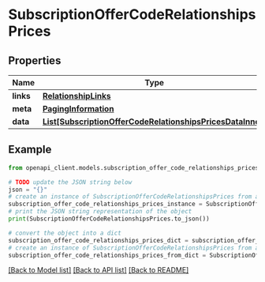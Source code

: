 # SubscriptionOfferCodeRelationshipsPrices


## Properties

Name | Type | Description | Notes
------------ | ------------- | ------------- | -------------
**links** | [**RelationshipLinks**](RelationshipLinks.md) |  | [optional] 
**meta** | [**PagingInformation**](PagingInformation.md) |  | [optional] 
**data** | [**List[SubscriptionOfferCodeRelationshipsPricesDataInner]**](SubscriptionOfferCodeRelationshipsPricesDataInner.md) |  | [optional] 

## Example

```python
from openapi_client.models.subscription_offer_code_relationships_prices import SubscriptionOfferCodeRelationshipsPrices

# TODO update the JSON string below
json = "{}"
# create an instance of SubscriptionOfferCodeRelationshipsPrices from a JSON string
subscription_offer_code_relationships_prices_instance = SubscriptionOfferCodeRelationshipsPrices.from_json(json)
# print the JSON string representation of the object
print(SubscriptionOfferCodeRelationshipsPrices.to_json())

# convert the object into a dict
subscription_offer_code_relationships_prices_dict = subscription_offer_code_relationships_prices_instance.to_dict()
# create an instance of SubscriptionOfferCodeRelationshipsPrices from a dict
subscription_offer_code_relationships_prices_from_dict = SubscriptionOfferCodeRelationshipsPrices.from_dict(subscription_offer_code_relationships_prices_dict)
```
[[Back to Model list]](../README.md#documentation-for-models) [[Back to API list]](../README.md#documentation-for-api-endpoints) [[Back to README]](../README.md)


